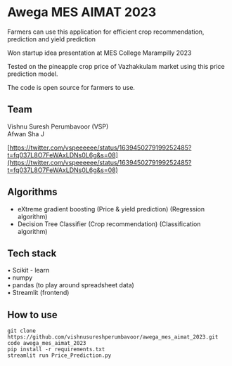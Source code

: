 # Awega MES AIMAT 2023
Farmers can use this application for efficient crop recommendation, prediction and yield prediction <br>

Won startup idea presentation at MES College Marampilly 2023

Tested on the pineapple crop price of Vazhakkulam market using this price prediction model. <br>

The code is open source for farmers to use.

## Team 
Vishnu Suresh Perumbavoor (VSP) <br>
Afwan Sha J

[https://twitter.com/vspeeeeee/status/1639450279199252485?t=fq037L8O7FeWAxLDNs0L6g&s=08](https://twitter.com/vspeeeeee/status/1639450279199252485?t=fq037L8O7FeWAxLDNs0L6g&s=08)

## Algorithms 
* eXtreme gradient boosting (Price & yield prediction) (Regression algorithm) <br>
* Decision Tree Classifier (Crop recommendation) (Classification algorithm) <br>

## Tech stack 
• Scikit - learn <br>
• numpy <br>
• pandas (to play around spreadsheet data) <br>
• Streamlit (frontend)

## How to use
```
git clone https://github.com/vishnusureshperumbavoor/awega_mes_aimat_2023.git
code awega_mes_aimat_2023
pip install -r requirements.txt
streamlit run Price_Prediction.py
```